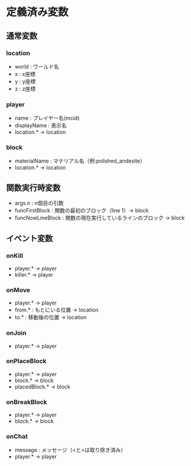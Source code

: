 # 定義済み変数
## 通常変数
### location
- world : ワールド名
- x : x座標
- y : y座標
- z : z座標
### player
- name : プレイヤー名(mcid)
- displayName : 表示名
- location.* -> location
### block
- materialName : マテリアル名（例:polished_andesite）
- location.* -> location
## 関数実行時変数
- args.n : n個目の引数
- funcFirstBlock : 関数の最初のブロック（line 1）-> block
- funcNowLineBlock : 関数の現在実行しているラインのブロック -> block
## イベント変数
### onKill
- player.* -> player
- killer.* -> player
### onMove
- player.* -> player
- from.* : もとにいる位置 -> location
- to.* : 移動後の位置 -> location
### onJoin
- player.* -> player
### onPlaceBlock
- player.* -> player
- block.* -> block
- placedBlock.* -> block
### onBreakBlock
- player.* -> player
- block.* -> block
### onChat
- message : メッセージ（\<と\>は取り除き済み）
- player.* -> player